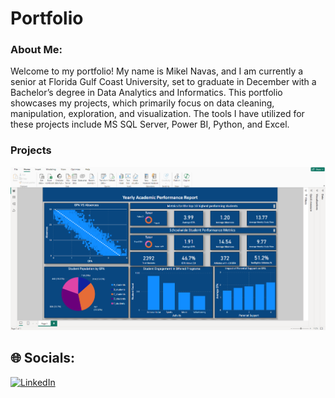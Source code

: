 # Portfolio

### About Me:
Welcome to my portfolio! My name is Mikel Navas, and I am currently a senior at Florida Gulf Coast University, set to graduate in December with a Bachelor’s degree in Data Analytics and Informatics. This portfolio showcases my projects, which primarily focus on data cleaning, manipulation, exploration, and visualization. The tools I have utilized for these projects include MS SQL Server, Power BI, Python, and Excel.

### Projects
![image alt](https://github.com/MikelNavas/Portfolio/blob/317f4515325597e171ed4ba74aab09f5be1936de/Screenshot%202024-08-18%20111652.png)

## 🌐 Socials:
[![LinkedIn](https://img.shields.io/badge/LinkedIn-%230077B5.svg?logo=linkedin&logoColor=white)](https://linkedin.com/in/https://www.linkedin.com/in/mikel-navas-3b9a1a29a/) 
